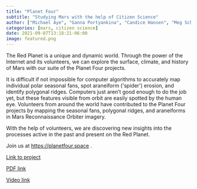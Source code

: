 ```yaml
---
title: "Planet Four"
subtitle: "Studying Mars with the help of Citizen Science"
author: ["Michael Aye", "Ganna Portyankina", "Candice Hansen", "Meg Schwamb", "Tim Michaels", "Chris Lintott", "et al."]
categories: [mars, citizen science]
date: 2021-09-07T13:18:21-06:00
image: featured.png
---
```

The Red Planet is a unique and dynamic world. 
Through the power of the Internet and its volunteers, we can explore the surface, climate, and history of Mars with our suite of the Planet Four projects.

It is difficult if not impossible for computer algorithms to accurately map individual polar seasonal fans,
spot araneiform ('spider') erosion, and identify polygonal ridges. 
Computers just aren’t good enough to do the job yet, but these features visible from orbit are easily spotted by the human eye.
Volunteers from around the world have contributed to the Planet Four projects by mapping the seasonal fans, polygonal ridges,
and araneiforms in Mars Reconnaissance Orbiter imagery.

With the help of volunteers, we are discovering new insights into the processes active in the past and present on the Red Planet.

Join us at https://planetfour.space .

[Link to project](https://planetfour.space)

[PDF link](https://paperpile.com/shared/q73Uo6)

[Video link](https://www.youtube.com/watch?v=skrk-6UXuV0)


